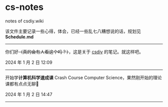 # cs-notes
notes of csdiy.wiki 

该文件主要记录一些心得，体会，已经一些乱七八糟想说的话，规划见 **Schedule.md**

----

你们好~~（真的会有人看这个吗？）~~，这是关于 [csdiy](csdiy.wiki ) 的笔记。就这样吧。

2024 年 1 月 2 日 12:09

---

开始学**计算机科学速成课** Crash Course Computer Science，果然刚开始的理论课都有点点无聊👀

2024 年 1 月 2 日 14:47

---

